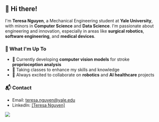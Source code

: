 ## 👋 Hi there!

I'm **Teresa Nguyen**, a Mechanical Engineering student at **Yale University**, with minors in **Computer Science** and **Data Science**. I'm passionate about engineering and innovation, especially in areas like **surgical robotics**, **software engineering**, and **medical devices**.

### 🐧 What I'm Up To
- 🔭 Currently developing **computer vision models** for stroke **proprioception analysis**
- 🏫 Taking classes to enhance my skills and knowledge
- 🤖 Always excited to collaborate on **robotics** and **AI healthcare** projects  

### 📬 Contact
- Email: [teresa.nguyen@yale.edu](mailto:teresa.nguyen@yale.edu)  
- LinkedIn: [[Teresa Nguyen]](https://www.linkedin.com/in/teresaanguyenn/)

<img src="https://github-readme-stats.vercel.app/api/top-langs?username=teresanguyen01&layout=compact&bg_color=0d1117&title_color=ffb6c1&text_color=c9d1d9&icon_color=add8e6" />
